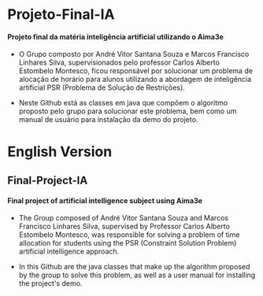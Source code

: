 # Projeto-Final-IA
#### Projeto final da matéria inteligência artificial utilizando o Aima3e

- O Grupo composto por André Vitor Santana Souza e Marcos Francisco Linhares Silva, supervisionados pelo professor Carlos Alberto Estombelo Montesco, ficou responsável por solucionar um problema de alocação de horário para alunos utilizando a abordagem de inteligência artificial PSR (Problema de Solução de Restrições).

- Neste Github está as classes em java que compõem o algoritmo proposto pelo grupo para solucionar este problema, bem como um manual de usuário para instalação da demo do projeto.


# English Version
## Final-Project-IA
#### Final project of artificial intelligence subject using Aima3e

- The Group composed of André Vitor Santana Souza and Marcos Francisco Linhares Silva, supervised by Professor Carlos Alberto Estombelo Montesco, was responsible for solving a problem of time allocation for students using the PSR (Constraint Solution Problem) artificial intelligence approach.

- In this Github are the java classes that make up the algorithm proposed by the group to solve this problem, as well as a user manual for installing the project's demo.
